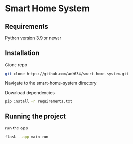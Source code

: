 # Smart Home System
## Requirements
Python version 3.9 or newer


## Installation
Clone repo
```bash
git clone https://github.com/ank634/smart-home-system.git
```
Navigate to the smart-home-system directory

Download dependencies
```bash
pip install -r requirements.txt
```
## Running the project
run the app
```bash
flask --app main run
``` 